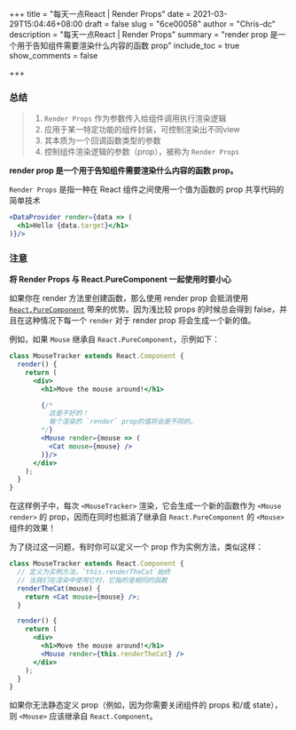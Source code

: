 +++
title = "每天一点React | Render Props"
date = 2021-03-29T15:04:46+08:00
draft = false
slug = "6ce00058"
author = "Chris-dc"
description = "每天一点React | Render Props"
summary = "render prop 是一个用于告知组件需要渲染什么内容的函数 prop"
include_toc = true
show_comments = false

+++



### 总结

> 1. `Render Props` 作为参数传入给组件调用执行渲染逻辑
> 2. 应用于某一特定功能的组件封装，可控制渲染出不同view
> 3. 其本质为一个回调函数类型的参数
> 4. 控制组件渲染逻辑的参数（prop），被称为 `Render Props`



**render prop 是一个用于告知组件需要渲染什么内容的函数 prop。**

`Render Props` 是指一种在 React 组件之间使用一个值为函数的 prop 共享代码的简单技术

```jsx
<DataProvider render={data => (
  <h1>Hello {data.target}</h1>
)}/>
```



### 注意

**将 Render Props 与 React.PureComponent 一起使用时要小心**

如果你在 render 方法里创建函数，那么使用 render prop 会抵消使用 [`React.PureComponent`](https://zh-hans.reactjs.org/docs/react-api.html#reactpurecomponent) 带来的优势。因为浅比较 props 的时候总会得到 false，并且在这种情况下每一个 `render` 对于 render prop 将会生成一个新的值。

例如，如果 `Mouse` 继承自 `React.PureComponent`，示例如下：

```jsx
class MouseTracker extends React.Component {
  render() {
    return (
      <div>
        <h1>Move the mouse around!</h1>

        {/*
          这是不好的！
          每个渲染的 `render` prop的值将会是不同的。
        */}
        <Mouse render={mouse => (
          <Cat mouse={mouse} />
        )}/>
      </div>
    );
  }
}
```

在这样例子中，每次 `<MouseTracker>` 渲染，它会生成一个新的函数作为 `<Mouse render>` 的 prop，因而在同时也抵消了继承自 `React.PureComponent` 的 `<Mouse>` 组件的效果！



为了绕过这一问题，有时你可以定义一个 prop 作为实例方法，类似这样：

```jsx
class MouseTracker extends React.Component {
  // 定义为实例方法，`this.renderTheCat`始终
  // 当我们在渲染中使用它时，它指的是相同的函数
  renderTheCat(mouse) {
    return <Cat mouse={mouse} />;
  }

  render() {
    return (
      <div>
        <h1>Move the mouse around!</h1>
        <Mouse render={this.renderTheCat} />
      </div>
    );
  }
}
```

如果你无法静态定义 prop（例如，因为你需要关闭组件的 props 和/或 state），则 `<Mouse>` 应该继承自 `React.Component`。

